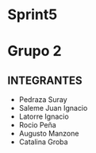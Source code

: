 # Sprint5
# Grupo 2
## INTEGRANTES
- Pedraza Suray
- Saleme Juan Ignacio
- Latorre Ignacio
- Rocio Peña
- Augusto Manzone
- Catalina Groba
